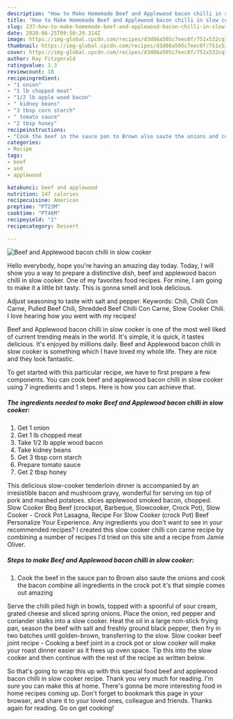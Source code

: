 ```yaml
---
description: "How to Make Homemade Beef and Applewood bacon chilli in slow cooker"
title: "How to Make Homemade Beef and Applewood bacon chilli in slow cooker"
slug: 237-how-to-make-homemade-beef-and-applewood-bacon-chilli-in-slow-cooker
date: 2020-06-25T09:50:29.314Z
image: https://img-global.cpcdn.com/recipes/d3d86a505c7eec0f/751x532cq70/beef-and-applewood-bacon-chilli-in-slow-cooker-recipe-main-photo.jpg
thumbnail: https://img-global.cpcdn.com/recipes/d3d86a505c7eec0f/751x532cq70/beef-and-applewood-bacon-chilli-in-slow-cooker-recipe-main-photo.jpg
cover: https://img-global.cpcdn.com/recipes/d3d86a505c7eec0f/751x532cq70/beef-and-applewood-bacon-chilli-in-slow-cooker-recipe-main-photo.jpg
author: Ray Fitzgerald
ratingvalue: 3.3
reviewcount: 10
recipeingredient:
- "1 onion"
- "1 lb chopped meat"
- "1/2 lb apple wood bacon"
- " kidney beans"
- "3 tbsp corn starch"
- " tomato sauce"
- "2 tbsp honey"
recipeinstructions:
- "Cook the beef in the sauce pan to Brown also saute the onions and cook the bacon combine all ingredients in the crock pot it&#39;s that simple comes out amazing"
categories:
- Recipe
tags:
- beef
- and
- applewood

katakunci: beef and applewood 
nutrition: 147 calories
recipecuisine: American
preptime: "PT23M"
cooktime: "PT46M"
recipeyield: "1"
recipecategory: Dessert

---
```



![Beef and Applewood bacon chilli in slow cooker](https://img-global.cpcdn.com/recipes/d3d86a505c7eec0f/751x532cq70/beef-and-applewood-bacon-chilli-in-slow-cooker-recipe-main-photo.jpg)

Hello everybody, hope you're having an amazing day today. Today, I will show you a way to prepare a distinctive dish, beef and applewood bacon chilli in slow cooker. One of my favorites food recipes. For mine, I am going to make it a little bit tasty. This is gonna smell and look delicious.

Adjust seasoning to taste with salt and pepper. Keywords: Chili, Chilli Con Carne, Pulled Beef Chili, Shredded Beef Chilli Con Carne, Slow Cooker Chili. I love hearing how you went with my recipes!

Beef and Applewood bacon chilli in slow cooker is one of the most well liked of current trending meals in the world. It's simple, it is quick, it tastes delicious. It's enjoyed by millions daily. Beef and Applewood bacon chilli in slow cooker is something which I have loved my whole life. They are nice and they look fantastic.


To get started with this particular recipe, we have to first prepare a few components. You can cook beef and applewood bacon chilli in slow cooker using 7 ingredients and 1 steps. Here is how you can achieve that.

<!--inarticleads1-->

##### The ingredients needed to make Beef and Applewood bacon chilli in slow cooker:

1. Get 1 onion
1. Get 1 lb chopped meat
1. Take 1/2 lb apple wood bacon
1. Take  kidney beans
1. Get 3 tbsp corn starch
1. Prepare  tomato sauce
1. Get 2 tbsp honey


This delicious slow-cooker tenderloin dinner is accompanied by an irresistible bacon and mushroom gravy, wonderful for serving on top of pork and mashed potatoes. slices applewood smoked bacon, chopped. Slow Cooker Bbq Beef (crockpot, Barbeque, Slowcooker, Crock Pot), Slow Cooker - Crock Pot Lasagna, Recipe For Slow Cooker (crock Pot) Beef Personalize Your Experience. Any ingredients you don&#39;t want to see in your recommended recipes? I created this slow cooker chilli con carne recipe by combining a number of recipes I&#39;d tried on this site and a recipe from Jamie Oliver. 

<!--inarticleads2-->

##### Steps to make Beef and Applewood bacon chilli in slow cooker:

1. Cook the beef in the sauce pan to Brown also saute the onions and cook the bacon combine all ingredients in the crock pot it&#39;s that simple comes out amazing


Serve the chilli piled high in bowls, topped with a spoonful of sour cream, grated cheese and sliced spring onions. Place the onion, red pepper and coriander stalks into a slow cooker. Heat the oil in a large non-stick frying pan, season the beef with salt and freshly ground black pepper, then fry in two batches until golden-brown, transferring to the slow. Slow cooker beef joint recipe - Cooking a beef joint in a crock pot or slow cooker will make your roast dinner easier as it frees up oven space. Tip this into the slow cooker and then continue with the rest of the recipe as written below. 

So that's going to wrap this up with this special food beef and applewood bacon chilli in slow cooker recipe. Thank you very much for reading. I'm sure you can make this at home. There's gonna be more interesting food in home recipes coming up. Don't forget to bookmark this page in your browser, and share it to your loved ones, colleague and friends. Thanks again for reading. Go on get cooking!
